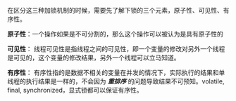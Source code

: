 
在区分这三种加锁机制的时候，需要先了解下锁的三个元素，原子性、可见性、有序性。

**原子性**：一个操作如果是不可分割的，那么这个操作可以被认为是具有原子性的

**可见性**：
线程可见性是指线程之间的可见性，即一个变量的修改对另外一个线程是可见的，这个变量的修改结果，另外一个线程可以立马知道。

**有序性**：
有序性指的是数据不相关的变量在并发的情况下，实际执行的结果和单线程的执行结果是一样的，不会因为 ***重排序*** 的问题导致结果不可预知。volatile, final, synchronized，显式锁都可以保证有序性。





